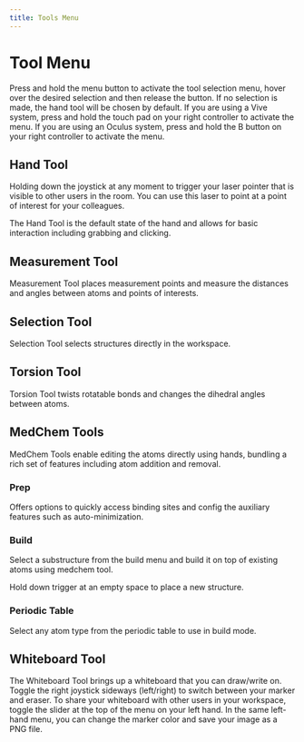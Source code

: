 ```yaml
---
title: Tools Menu
---
```


# Tool Menu

<vimg src="navigating-page/tools-menu-updated.gif" />

Press and hold the menu button to activate the tool selection menu, hover over the desired selection and then release the button. If no selection is made, the hand tool will be chosen by default. If you are using a Vive system, press and hold the touch pad on your right controller to activate the menu. If you are using an Oculus system, press and hold the B button on your right controller to activate the menu.

## Hand Tool

<vimg src="navigating-page/Tool-Laser.jpg" />

Holding down the joystick at any moment to trigger your laser pointer that is visible to other users in the room. You can use this laser to point at a point of interest for your colleagues.

<vimg src="navigating-page/Tool-Hand.jpg" />

The Hand Tool is the default state of the hand and allows for basic interaction including grabbing and clicking.

## Measurement Tool

<vimg src="navigating-page/Tool-Measurement.jpg" />

<vimg src="navigating-page/Measurement_Distance.gif" />

Measurement Tool places measurement points and measure the distances and angles between atoms and points of interests.

## Selection Tool

<vimg src="navigating-page/Tool-Selection.jpg" />

<vimg src="navigating-page/Selection_Residue.gif" />

Selection Tool selects structures directly in the workspace.

## Torsion Tool

<vimg src="navigating-page/Tool-Torsion.jpg" />

Torsion Tool twists rotatable bonds and changes the dihedral angles between atoms.

## MedChem Tools

<vimg src="features-page/medchem.gif" />

MedChem Tools enable editing the atoms directly using hands, bundling a rich set of features including atom addition and removal.

### Prep

<vimg src="navigating-page/Medchem-Prep.jpg" />

Offers options to quickly access binding sites and config the auxiliary features such as auto-minimization.

### Build

<vimg src="navigating-page/Medchem-Build.jpg" />

Select a substructure from the build menu and build it on top of existing atoms using medchem tool.

<vimg src="navigating-page/Medchem-Place.jpg" />

Hold down trigger at an empty space to place a new structure.

### Periodic Table

<vimg src="navigating-page/Medchem-PeriodicTable.jpg" />

Select any atom type from the periodic table to use in build mode.

## Whiteboard Tool

<vimg src="navigating-page/whiteboard.gif" />

The Whiteboard Tool brings up a whiteboard that you can draw/write on. Toggle the right joystick sideways (left/right) to switch between your marker and eraser. To share your whiteboard with other users in your workspace, toggle the slider at the top of the menu on your left hand. In the same left-hand menu, you can change the marker color and save your image as a PNG file.

